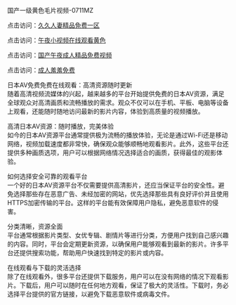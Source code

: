 国产一级黄色毛片视频-0711MZ  

点击访问：<a href="https://heiliaowzu4ur.pages.dev">久久人妻精品免费一区</a>  

点击访问：<a href="https://heiliaoxwd5i8.pages.dev">午夜小视频在线观看黄色</a>  

点击访问：<a href="https://heiliao2dmwwy.pages.dev">国产午夜成人精品免费视频</a>  

点击访问：<a href="https://heiliaoxqkkct.pages.dev">成人羞羞免费</a>  

日本AV免费免费在线观看：高清资源随时更新  
随着高清视频流媒体的兴起，越来越多的平台开始提供免费的日本AV资源，满足全球观众对高清画质和流畅播放的需求。观众不仅可以在手机、平板、电脑等设备上观看，还能随时随地访问最新的影片内容，体验到高质量的视频播放。  

高清日本AV资源：随时播放，完美体验  
如今的日本AV资源平台通常提供极为流畅的播放体验，无论是通过Wi-Fi还是移动网络，视频加载速度都非常快，确保观众能够顺畅地观看影片。此外，这些平台还提供多种画质选项，用户可以根据网络情况选择适合的画质，获得最佳的观影体验。  

如何选择安全可靠的观看平台  
一个好的日本AV资源平台不仅需要提供高清影片，还应当保证平台的安全性。避免选择那些存在恶意广告、未经加密的网站，优先选择那些具有良好评价并且使用HTTPS加密传输的平台。这样的平台能有效保障用户隐私，避免恶意软件的侵害。  

分类清晰，资源全面  
平台通常根据影片类型、女优专辑、剧情片等进行分类，方便用户找到自己感兴趣的内容。同时，平台会定期更新资源，以确保用户能够观看到最新的影片。许多平台还提供搜索功能，帮助用户快速找到特定的影片或内容。  

在线观看与下载的灵活选择  
除了在线观看外，很多平台还提供下载服务，用户可以在没有网络的情况下观看影片。下载后，用户可以随时在任何地方观看，保证了极大的灵活性。下载时，务必选择平台提供的官方链接，以避免下载恶意软件或病毒文件。  


<span style="display:none;">[Canonical link](https://github.com/gmz20250711/rbriben17 )</span>
